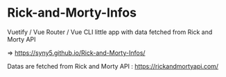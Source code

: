 # Rick-and-Morty-Infos
Vuetify / Vue Router / Vue CLI little app with data fetched from Rick and Morty API

=> https://syny5.github.io/Rick-and-Morty-Infos/

Datas are fetched from Rick and Morty API : https://rickandmortyapi.com/
